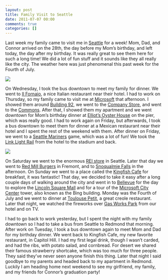 ```yaml
---
layout: post
title: Family Visit to Seattle
date: 2011-07-07 00:00
comments: true
categories: []
---
```

<p>Last week my family came to visit me in <a href="http://www.seattle.gov/living/" target="_blank">Seattle</a> for a week! Mom, Dad, and Connor arrived on the 28th, the day before my Mom&rsquo;s birthday, and left today, the day after my birthday. It was really great to see them here for such a long time! We did a lot of fun stuff and it sounds like they all really like the city. The weather here was just phenomenal this past week for the Fourth of July.</p>

<a href="/wp-content/uploads/2012/05/268703_2214640812012_1427330284_2517172_1125276_n.jpg"><img src="/wp-content/uploads/2012/05/268703_2214640812012_1427330284_2517172_1125276_n.jpg" /></a>

<p>On Wednesday, I took the bus downtown to meet my family for dinner. We went to <a href="http://www.ilfornaio.com/" target="_blank">Il Fornaio</a>, a nice Italian restaurant near their hotel. I had to work on Thursday, so my family came to visit me at <a href="http://www.microsoft.com/en-us/default.aspx" target="_blank">Microsoft</a> that afternoon. I showed them around <a href="http://www.microsoft.com/about/companyinformation/visitorcenter/en/us/location.aspx" target="_blank">Building 92</a>, we went to the <a href="https://shop.ecompanystore.com/mseppstore/Login.aspx" target="_blank">Company Store</a>, and went to the <a href="http://blogs.msdn.com/b/crm/archive/2009/04/20/the-microsoft-mall.aspx" target="_blank">Commons</a>. After that, I showed them my apartment and we went downtown for Mom&rsquo;s birthday dinner at <a href="http://www.elliottsoysterhouse.com/" target="_blank">Elliot&rsquo;s Oyster House</a> on the pier, which was really good. I had to work again on Friday, but afterwards, I took a bus downtown to meet them for dinner at a Mexican restaurant near their hotel and I spent the rest of the weekend with them. After dinner on Friday, we went to a <a href="http://seattle.mariners.mlb.com/index.jsp?c_id=sea" target="_blank">Seattle Mariners</a> game, which was a lot of fun! We took the <a href="http://www.soundtransit.org/Schedules/Central-Link-light-rail.xml" target="_blank">Link Light Rail</a> from the hotel to the stadium and back.</p>

<a href="/wp-content/uploads/2012/05/270138_2214631331775_1427330284_2517159_4716495_n.jpg">
<img src="/wp-content/uploads/2012/05/270138_2214631331775_1427330284_2517159_4716495_n.jpg" /></a>

<p>On Saturday we went to the enormous <a href="http://www.rei.com/stores/11" target="_blank">REI store</a> in Seattle. Later that day we went to <a href="http://www.redmillburgers.com/" target="_blank">Red Mill Burgers</a> in Fremont, and to <a href="http://www.snoqualmiefalls.com/" target="_blank">Snoqualmie Falls</a> in the afternoon. On Sunday we went to a place called the <a href="http://thekingfishcafe.com/" target="_blank">Kingfish Cafe</a> for breakfast, it was fantastic! That day, we decided to take it easy after a long couple days of walking around the city and went in to <a href="http://www.ci.bellevue.wa.us/" target="_blank">Bellevue</a> for the day to explore the <a href="http://www.bellevuecollection.com/" target="_blank">Lincoln Square Mall</a> and for a tour of the <a href="https://foursquare.com/venue/152205" target="_blank">Microsoft City Center</a> tower, also known as the Bing building. Monday was the Fourth of July and we went to dinner at <a href="http://toulousepetit.com/" target="_blank">Toulouse Petit</a>, a great creole restaurant. Later that night, we watched the fireworks over <a href="http://www.seattle.gov/parks/park_detail.asp?ID=293" target="_blank">Gas Works Park</a> from our hotel and on TV.</p>

<p>I had to go back to work yesterday, but I spent the night with my family downtown so I had to take a bus from Seattle to Redmond that morning. After work on Tuesday, I took a bus downtown again to meet Mom and Dad for my birthday dinner. We went back to Kingfish Cafe, my new favorite restaurant, in Capitol Hill. I had my first legal drink, though I wasn&rsquo;t carded, and had the ribs, with potato salad, and cornbread. For desert we shared their famous strawberry shortcake, which was too much for three people. They said they&rsquo;ve never seen anyone finish this thing. Later that night I said goodbye to my parents and headed back to my apartment in Redmond. Luckily I am heading home next weekend to see my girlfriend, my family, and my friends for Connor&rsquo;s graduation party!</p>
